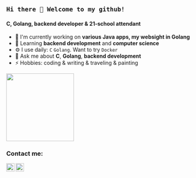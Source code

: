 ### <samp>Hi there 👋 Welcome to my github!</samp>

#### C, Golang, backend developer & 21-school attendant

- 🔭 I'm currently working on **various Java apps, my websight in Golang**
- 🌱 Learning **backend development** and **computer science**
- ⚙️ I use daily: `C` `Golang`. Want to try `Docker`
- 💬 Ask me about **C**, **Golang**, **backend development**
- ⚡️ Hobbies: coding & writing & traveling & painting

<p>
  <img height="180em" src="https://github-readme-stats.vercel.app/api/top-langs/?username=rustem-spb&hide=swift,roff,php,Makefile,Cmake,python,shell,html,css,Assembly,dockerfile&langs_count=8&layout=compact&show_icons=true&hide_border=true&&count_private=true&include_all_commits=true" />
</p>

### Contact me:
[<img align="left" alt="Rustem Khu | LinkedIn" width="22px" src="https://cdn.jsdelivr.net/npm/simple-icons@v3/icons/linkedin.svg" />][linkedin]
[<img align="left" alt="Rustem Khu | Twitter" width="22px" src="https://cdn.jsdelivr.net/npm/simple-icons@v3/icons/twitter.svg" />][twitter]

[linkedin]: https://www.linkedin.com/in/rustem-spb//
[twitter]: https://twitter.com/rustemhus



<!--
**kukinpower/kukinpower** is a ✨ _special_ ✨ repository because its `README.md` (this file) appears on your GitHub profile.

Here are some ideas to get you started:

- 🔭 I’m currently working on Minishell
- 🌱 I’m currently learning git
- 👯 I’m looking to collaborate on selfdriving cars
- 💬 Ask me about C
-->
